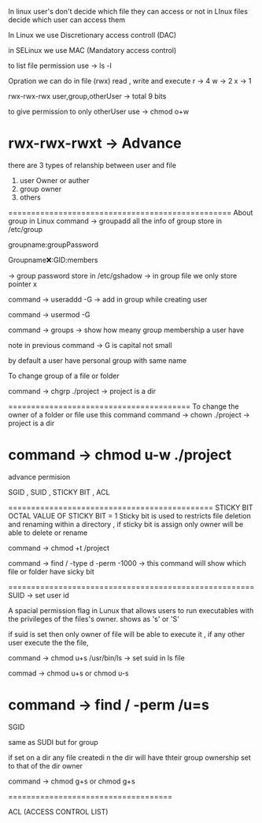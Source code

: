 

In linux user's don't decide which file they can access or not
in LInux files decide which user can access them

In Linux we use Discretionary access controll (DAC)

in SELinux we use MAC (Mandatory access control)

to list file permission use -> ls -l <filename>

Opration we can do in file (rwx) read , write and execute
r -> 4
w -> 2
x -> 1

rwx-rwx-rwx       user,group,otherUser -> total 9 bits

to give permission to only otherUser use -> chmod o+w <filename>

rwx-rwx-rwxt -> Advance
=================================================
there are 3 types of relanship between user and file 
1) user Owner or auther
2) group owner
3) others

=================================================
About group in Linux
command -> groupadd <groupname>
all the info of group store in /etc/group

groupname:groupPassword

Groupname:x::GID:members

-> group password store in /etc/gshadow -> in group file we only store pointer x

command -> useraddd -G <groupname> <username> -> add in group while creating user

command -> usermod -G <group> <username>

command -> groups -> show how meany group membership a user have

note in previous command -> G is capital not small 

by default a user have personal group with same name

To change group of a file or folder

command -> chgrp <groupname> ./project -> project is a dir

========================================
To change the owner of a folder or file use this command
command -> chown <username> ./project  -> project is a dir 

command -> chmod u-w ./project
=================================================

advance permision

SGID , SUID ,  STICKY BIT , ACL

=============================================
STICKY BIT 
OCTAL VALUE OF STICKY BIT = 1
Sticky bit is used  to restricts file deletion and renaming within a directory , if sticky bit is assign only owner will be able to delete or rename

command -> chmod +t /project

command -> find / -type d -perm -1000 -> this command will show which file or folder have sicky bit

======================================================
SUID -> set user id

A spacial permission flag in Lunux that allows users to run executables with the privileges of the files's owner.  shows as 's' or 'S'

if suid is set then only owner of file will be able to execute it , if any other user execute the the  file, 

command -> chmod u+s /usr/bin/ls   -> set suid in ls file

commad -> chmod u+s <filename> or chmod u-s <filename>

command -> find / -perm /u=s 
=======================================================

SGID

same as SUDI but for group

if set on a dir any file createdi n the dir will have thteir group ownership set to that of the dir owner

command -> chmod g+s <filename>  or chmod g+s <filename>



====================================

ACL (ACCESS CONTROL LIST)


















